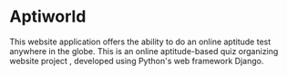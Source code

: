# Aptiworld
This website application offers the ability to do an online aptitude test anywhere in the globe. This is an online aptitude-based quiz organizing website project , developed using Python's web framework Django.
